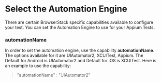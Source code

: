 # Select the Automation Engine


There are certain BrowserStack specific capabilities available to configure your test. You can set the Automation Engine to use for your Appium Tests.


### automationName
In order to set the automation engine, use the capability **automationName**. The options available for it are UIAutomator2, XCUITest, Appium. The Default for Android is UIAutomator2 and Default for iOS is XCUITest.  Here is an example to use the capability: 

> "automationName" : "UIAutomator2"
